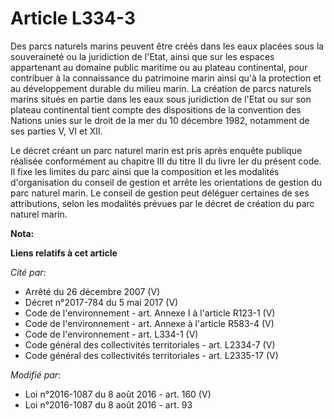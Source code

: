 # Article L334-3

Des parcs naturels marins peuvent être créés dans les eaux placées sous la souveraineté ou la juridiction de l'Etat, ainsi
que sur les espaces appartenant au domaine public maritime ou au plateau continental, pour contribuer à la connaissance du
patrimoine marin ainsi qu'à la protection et au développement durable du milieu marin. La création de parcs naturels marins
situés en partie dans les eaux sous juridiction de l'Etat ou sur son plateau continental tient compte des dispositions de la
convention des Nations unies sur le droit de la mer du 10 décembre 1982, notamment de ses parties V, VI et XII. 

Le décret créant un parc naturel marin est pris après enquête publique réalisée conformément au chapitre III du titre II du
livre Ier du présent code. Il fixe les limites du parc ainsi que la composition et les modalités d'organisation du conseil de
gestion et arrête les orientations de gestion du parc naturel marin. Le conseil de gestion peut déléguer certaines de ses
attributions, selon les modalités prévues par le décret de création du parc naturel marin.

**Nota:**



**Liens relatifs à cet article**

_Cité par_:

  - Arrêté du 26 décembre 2007 (V)
  - Décret n°2017-784 du 5 mai 2017 (V)
  - Code de l'environnement - art. Annexe I à l'article R123-1 (V)
  - Code de l'environnement - art. Annexe à l'article R583-4 (V)
  - Code de l'environnement - art. L334-1 (V)
  - Code général des collectivités territoriales - art. L2334-7 (V)
  - Code général des collectivités territoriales - art. L2335-17 (V)

_Modifié par_:

  - Loi n°2016-1087 du 8 août 2016 - art. 160 (V)
  - Loi n°2016-1087 du 8 août 2016 - art. 93
